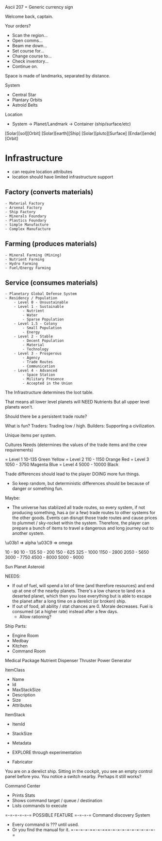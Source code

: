 Ascii 207 = Generic currency sign

Welcome back, captain.

Your orders?

- Scan the region...
- Open comms...
- Beam me down...
- Set course for...
- Change course to...
- Check inventory...
- Continue on.

Space is made of landmarks, separated by distance.

System

- Central Star
- Plantary Orbits
- Astroid Belts

Location

- System -> Planet/Landmark -> Container (ship/surface/etc)

[Solar][sol][Orbit]
[Solar][earth][Ship]
[Solar][pluto][Surface]
[Endar][ende][Orbit]

# Infrastructure

- can require location attributes
- location should have limited infrastructure support

## Factory (converts materials)

    - Material Factory
    - Arsenal Factory
    - Ship Factory
    - Minerals Foundary
    - Plastics Foundary
    - Simple Manufacture
    - Complex Manufacture

## Farming (produces materials)

    - Mineral Farming (Mining)
    - Nutrient Farming
    - Hydro Farming
    - Fuel/Energy Farming

## Service (consumes materials)

    - Planetary Global Defense System
    - Residency / Population
        - Level 0 - Unsustainable
        - Level 1 - Sustainable
            - Nutrient
            - Water
            - Sparse Population
        - Level 1.5 - Colony
            - Small Population
            - Energy
        - Level 2 - Stable
            - Decent Population
            - Material
            - Technology
        - Level 3 - Prosperous
            - Agency
            - Trade Routes
            - Communication
        - Level 4 - Advanced
            - Space Station
            - Military Presence
            - Accepted in the Union

The Infrastructure determines the loot table.

That means all lower level planets will NEED Nutrients
But all upper level planets won't.

Should there be a persistent trade route?

What is fun?
Traders: Trading low / high.
Builders: Supporting a civilization.

Unique items per system.

Cultures Needs (determines the values of the trade items and the crew requirements)

= Level 1 10-135
Green
Yellow
= Level 2 110 - 1150
Orange
Red
= Level 3 1050 - 3750
Magenta
Blue
= Level 4 5000 - 10000
Black

Trade differences should lead to the player DOING more fun things.

- So keep random, but deterministic differences should be because of danger or something fun.

Maybe:

- The universe has stablized all trade routes, so every system, if not producing something, has
  a (or a few) trade routes to other systems for the other goods. Events can disrupt those trade
  routes and cause prices to plummet / sky-rocket within the system. Therefore, the player can
  prepare a bunch of items to travel a dangerous and long journey out to another system.

\u03b1 => alpha
\u03C9 => omega

10 - 90
10 - 135
50 - 200
150 - 625
325 - 1000
1150 - 2800
2050 - 5650
3000 - 7750
4500 - 8000
5000 - 9000

Sun
Planet
Asteroid

NEEDS:

- If out of fuel, will spend a lot of time (and therefore resources) and end up at one
  of the nearby planets. There's a low chance to land on a deserted planet, which then you lose
  everything but is able to escape the planet after a long time on a derelict (or broken) ship.
- If out of food, all ability / stat chances are 0. Morale decreases. Fuel is consumed (at a higher rate) instead after a few days.
  - Allow rationing?

Ship Parts:

- Engine Room
- Medbay
- Kitchen
- Command Room

Medical Package
Nutrient Dispenser
Thruster
Power Generator

ItemClass

- Name
- Id
- MaxStackSize
- Description
- Size
- Attributes

ItemStack

- ItemId
- StackSize
- Metadata

- EXPLORE through experimentation
- Fabricator

You are on a derelict ship. Sitting in the cockpit, you see an empty control panel before you. You notice a switch nearby. Perhaps it still works?

Command Center

- Prints Stats
- Shows command target / queue / destination
- Lists commands to execute

=-=-=-=-=-= POSSIBLE FEATURE =-=-=-=
Command discovery System

- Every command is ??? until used.
- Or you find the manual for it.
  =-=-=-=-==-=-===-=-=-=-=-=-=-=-=-=-=
